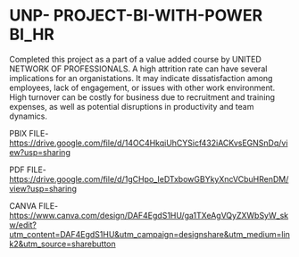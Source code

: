 # UNP- PROJECT-BI-WITH-POWER BI_HR

Completed this project as a part of a value added course by UNITED NETWORK OF PROFESSIONALS. A high attrition rate can have several implications for an organistations. It may indicate dissatisfaction among employees, lack of engagement, or issues with other work environment. High turnover can be costly for business due to recruitment and training expenses, as well as potential disruptions in productivity and team dynamics.

PBIX FILE- https://drive.google.com/file/d/14OC4HkqiUhCYSicf432iACKvsEGNSnDq/view?usp=sharing

PDF FILE- https://drive.google.com/file/d/1gCHpo_IeDTxbowGBYkyXncVCbuHRenDM/view?usp=sharing

CANVA FILE- https://www.canva.com/design/DAF4EgdS1HU/ga1TXeAgVQyZXWbSyW_skw/edit?utm_content=DAF4EgdS1HU&utm_campaign=designshare&utm_medium=link2&utm_source=sharebutton
